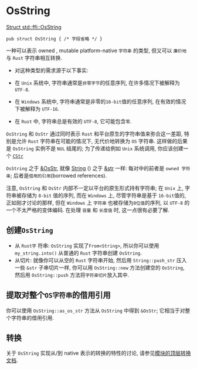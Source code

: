# OsString

[Struct std::ffi::OsString](https://doc.rust-lang.org/std/ffi/struct.OsString.html)

    pub struct OsString { /* 字段省略 */ }

一种可以表示 owned , mutable platform-native `字符串` 的类型, 但又可以 `廉价地` 与 `Rust` 字符串相互转换.

+ 对这种类型的需求源于以下事实:

+ 在 `Unix` 系统中, 字符串通常是`非零字节`的任意序列, 在许多情况下被解释为 `UTF-8`.
+ 在 `Windows` 系统中, 字符串通常是非零的`16-bit`值的任意序列, 在有效的情况下被解释为 `UTF-16`.
+ 在 `Rust` 中, 字符串总是有效的 `UTF-8`, 它可能包含`零`.

`OsString` 和 `OsStr` 通过同时表示 `Rust` 和平台原生的字符串值来弥合这一差距,
特别是允许 `Rust` 字符串在可能的情况下, 无代价地转换为 `OS` 字符串.
这样做的后果是 `OsString` 实例不是 `NUL` 结尾的;
为了传递给例如 `Unix` 系统调用, 你应该创建一个 [`CStr`](https://doc.rust-lang.org/std/ffi/struct.CStr.html)

`OsString` 之于 [&OsStr][], 就像 [String][] () 之于 [&str][]  一样:
每对中的前者是 `owned 字符串`; 后者是`借用的引用`(borrowed references).

注意, `OsString` 和 `OsStr` 内部不一定以平台的原生形式持有字符串;
在 `Unix` 上, 字符串被存储为 `8-bit` 值的序列,
而在 `Windows` 上, 尽管字符串是基于 `16-bit`值的, 正如刚才讨论的那样,
但在 `Windows` 上 `字符串` 也被存储为`8位值`的序列, 以 `UTF-8` 的一个不太严格的变体编码.
在处理 `容量` 和 `长度值` 时, 这一点很有必要了解.

## 创建`OsString`

+ 从 `Rust字` 符串: `OsString` 实现了`From<String>`, 所以你可以使用 `my_string.into()` 从普通的 `Rust` 字符串创建 `OsString`.
+ 从切片: 就像你可以从空的 `Rust` 字符串开始, 然后用 `String::push_str` 压入一些 `&str` 子串切片一样,
你可以用 `OsString::new` 方法创建空的 `OsString`, 然后用 `OsString::push` 方法将`字符串切片`放入其中.

## 提取对整个`OS字符串`的借用引用

你可以使用 `OsString::as_os_str` 方法从 `OsString` 中得到 `&OsStr`;
它相当于对整个字符串的借用引用.

## 转换

关于 `OsString` 实现从/到 native 表示的转换的特性的讨论, 请参见[模块的顶层转换文档][].

[&OsStr]: https://doc.rust-lang.org/std/ffi/struct.OsStr.html
[String]: https://doc.rust-lang.org/std/string/struct.String.html
[&str]: https://doc.rust-lang.org/std/primitive.str.html
[模块的顶层转换文档]: https://doc.rust-lang.org/std/ffi/index.html#conversions
